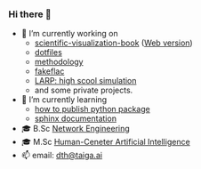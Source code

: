 ### Hi there 👋

- 🔭 I’m currently working on
  - [scientific-visualization-book](https://github.com/dannydannydanny/scientific-visualization-book/)
([Web version](https://github.com/rougier/scientific-visualization-book/issues/13))
  - [dotfiles](https://github.com/DannyDannyDanny/dotfiles)
  - [methodology](https://github.com/DannyDannyDanny/methodology)
  - [fakeflac](https://github.com/DannyDannyDanny/fakeflac)
  - [LARP: high scool simulation](https://github.com/DannyDannyDanny/high-school-simulation)
  - and some private projects.
- 🌱 I’m currently learning
  - [how to publish python package](https://realpython.com/pypi-publish-python-package/)
  - [sphinx documentation](https://www.sphinx-doc.org)
- 🎓 B.Sc [Network Engineering](https://www.dtu.dk/uddannelse/bachelor/uddannelsesretninger/cyberteknologi)
- 🎓 M.Sc [Human-Ceneter Artificial Intelligence](https://www.dtu.dk/english/education/graduate/msc-programmes/Human-Centered-Artificial-Intelligence)
- 📫 email: dth@taiga.ai
